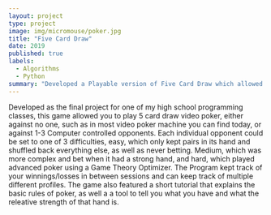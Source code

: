 ```yaml
---
layout: project
type: project
image: img/micromouse/poker.jpg
title: "Five Card Draw"
date: 2019
published: true
labels:
  - Algorithms
  - Python
summary: "Developed a Playable version of Five Card Draw which allowed people to bet."
---
```


Developed as the final project for one of my high school programming classes, this game allowed you to play 5 card draw video poker, either against no one, such as in most video poker machine you can find today, or against 1-3 Computer controlled opponents. Each individual opponent could be set to one of 3 difficulties, easy, which only kept pairs in its hand and shuffled back everything else, as well as never betting. Medium, which was more complex and bet when it had a strong hand, and hard, which played advanced poker using a Game Theory Optimizer. The Program kept track of your winnings/losses in between sessions and can keep track of multiple different profiles. The game also featured a short tutorial that explains the basic rules of poker, as well a a tool to tell you what you have and what the releative strength of that hand is.

